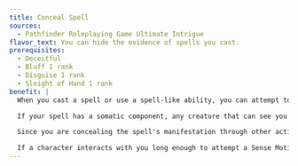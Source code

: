```yaml
---
title: Conceal Spell
sources:
  - Pathfinder Roleplaying Game Ultimate Intrigue
flavor_text: You can hide the evidence of spells you cast.
prerequisites:
  - Deceitful
  - Bluff 1 rank
  - Disguise 1 rank
  - Sleight of Hand 1 rank
benefit: |
  When you cast a spell or use a spell-like ability, you can attempt to conceal verbal and somatic components among other speech and gestures, and to conceal the manifestation of casting the spell, so others don't realize you're casting a spell or using a spell-like ability until it is too late. The attempt to hide the spell slows your casting slightly, such that spells that normally take a standard action to cast now take a full-round action, and spells that normally take longer than a standard action take twice as long. (Swift action spells still take a swift action.) To discover your ruse, a creature must succeed at a Perception, Sense Motive, or Spellcraft check (the creature receives an automatic check with whichever of those skills has the highest bonus) against a DC equal to 15 + your number of ranks in Bluff or Disguise (whichever is higher) + your Charisma modifier; the creature gains a bonus on its check equal to the level of the spell or spell- like ability you are concealing.

  If your spell has a somatic component, any creature that can see you receives a Perception or Spellcraft check (whichever has the highest bonus) against a DC equal to 15 + your number of ranks in Sleight of Hand + your Dexterity modifier; the creature gains a bonus on its check equal to the level of the spell or spell-like ability you are concealing.

  Since you are concealing the spell's manifestation through other actions, others observing you realize you're doing something, even if they don't realize you're casting a spell. If there is a verbal component, they still hear your loud, clear voice but don't notice the spell woven within. If an opponent fails its check, your casting also does not provoke attacks of opportunity, and an opponent that fails its check can't use readied actions that depend on realizing that you're casting a spell or using a spell-like ability, or readied actions such as counterspelling that require identifying the spell you're casting. Spells such as [*fireball*](/spells/fireball/) that create an additional obvious effect (aside from the manifestation of casting that all spells and spell-like abilities share) still create that effect, though it might not be obvious who cast the spell unless it emanates from you.

  If a character interacts with you long enough to attempt a Sense Motive check without realizing you have been casting spells, that character can use Sense Motive to gain a hunch that you're behaving unusually.
---
```


